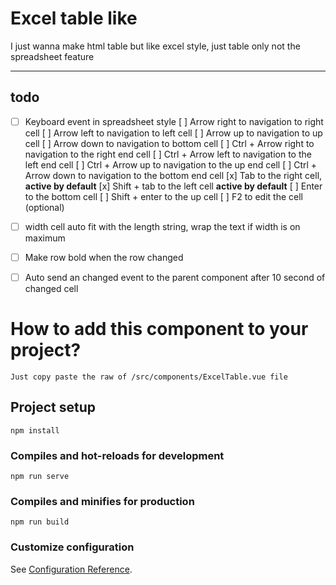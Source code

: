 # Excel table like

I just wanna make html table but like excel style, just table only not the spreadsheet feature

---

## todo
- [ ] Keyboard event in spreadsheet style
  [ ] Arrow right to navigation to right cell
  [ ] Arrow left to navigation to left cell
  [ ] Arrow up to navigation to up cell
  [ ] Arrow down to navigation to bottom cell
  [ ] Ctrl + Arrow right to navigation to the right end cell
  [ ] Ctrl + Arrow left to navigation to the left end cell
  [ ] Ctrl + Arrow up to navigation to the up end cell
  [ ] Ctrl + Arrow down to navigation to the bottom end cell
  [x] Tab to the right cell, **active by default**
  [x] Shift + tab to the left cell **active by default**
  [ ] Enter to the bottom cell
  [ ] Shift + enter to the up cell
  [ ] F2 to edit the cell (optional)

- [ ] width cell auto fit with the length string, wrap the text if width is on maximum
- [ ] Make row bold when the row changed
- [ ] Auto send an changed event to the parent component after 10 second of changed cell

# How to add this component to your project?

```
Just copy paste the raw of /src/components/ExcelTable.vue file
```

## Project setup
```
npm install
```

### Compiles and hot-reloads for development
```
npm run serve
```

### Compiles and minifies for production
```
npm run build
```

### Customize configuration
See [Configuration Reference](https://cli.vuejs.org/config/).
